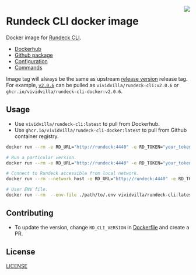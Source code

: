<a href="https://zerodha.tech"><img src="https://zerodha.tech/static/images/github-badge.svg" align="right" /></a>

# Rundeck CLI docker image

Docker image for [Rundeck CLI](https://rundeck.github.io/rundeck-cli/).

- [Dockerhub](https://hub.docker.com/r/vividvilla/rundeck-cli)
- [Github package](https://github.com/vividvilla/rundeck-cli-docker/pkgs/container/rundeck-cli-docker)
- [Configuration](https://docs.rundeck.com/docs/rd-cli/configuration.html)
- [Commands](https://docs.rundeck.com/docs/rd-cli/commands.html)

Image tag will always be the same as upstream [release version](https://github.com/rundeck/rundeck-cli/releases) release tag. For example, [`v2.0.6`](https://github.com/rundeck/rundeck-cli/releases/tag/v2.0.6) can be pulled as `vividvilla/rundeck-cli:v2.0.6` or `ghcr.io/vividvilla/rundeck-cli-docker:v2.0.6`.

## Usage

- Use `vividvilla/rundeck-cli:latest` to pull from Dockerhub.
- Use `ghcr.io/vividvilla/rundeck-cli-docker:latest` to pull from Github container registry.

```sh
docker run --rm -e RD_URL="http://rundeck:4440" -e RD_TOKEN="your_token_here" vividvilla/rundeck-cli:latest --help

# Run a particular version.
docker run --rm -e RD_URL="http://rundeck:4440" -e RD_TOKEN="your_token_here" vividvilla/rundeck-cli:v2.0.6 --help

# Connect to Rundeck accessible from local network.
docker run --rm --network host -e RD_URL="http://rundeck:4440" -e RD_TOKEN="your_token_here" vividvilla/rundeck-cli:latest --help

# User ENV file.
docker run --rm  --env-file ./path/to/.env vividvilla/rundeck-cli:latest --help
```

## Contributing

- To update the version, change `RD_CLI_VERSION` in [Dockerfile](./Dockerfile#L6) and create a PR.

## License

[LICENSE](./LICENSE)
